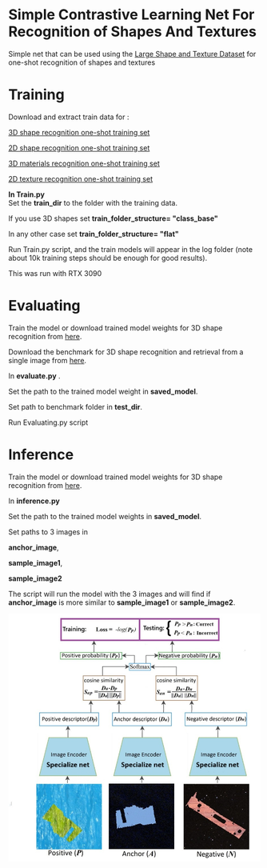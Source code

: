 # Simple Contrastive Learning Net For Recognition of Shapes And Textures

Simple net that can be used using the [Large Shape and Texture Dataset](https://sites.google.com/view/lastdataset/home) for one-shot recognition of shapes and textures

# Training

Download and extract train data for :

[3D shape recognition one-shot training set](https://zenodo.org/records/15453634/files/3D_Shape_Recognition_Synthethic_GENERAL_LARGE_SET_76k.zip?download=1)

[2D shape recognition one-shot training set](https://zenodo.org/records/15453634/files/2D_Shapes_Recognition_Textured_Synthetic_Resize2_GENERAL_LARGE_SET_61k.zip?download=1)

[3D materials recognition one-shot training set](https://zenodo.org/records/15453634/files/3D_Materials_PBR_Synthetic_GENERAL_LARGE_SET_80K.zip?download=1)

[2D texture recognition one-shot training set](https://zenodo.org/records/15453634/files/2D_Textures_Recogition__GENERAL_LARGE_SET_Synthetic_53K.zip?download=1)

**In Train.py**  
Set the **train_dir** to the folder with the training data.

If you use 3D shapes set **train_folder_structure= "class_base"**

In any other case set  **train_folder_structure= "flat"**

Run Train.py script, and the train models will appear in the log folder (note about 10k training steps should be enough for good results).

This was run with RTX 3090

# Evaluating
Train the model or download trained model weights for 3D shape recognition from [here](https://icedrive.net/s/WzjBZCCzRWTgQafZPiRxS1y8DwAN).

Download the benchmark for 3D shape recognition and retrieval from a single image from [here](https://zenodo.org/records/15453634/files/Real_Images_3D_shape_matching_Benchmarks.zip?download=1).   

In **evaluate.py** .

Set the path to the trained model weight in **saved_model**. 

Set path to benchmark folder in **test_dir**.

Run Evaluating.py script

# Inference 
Train the model or download trained model weights for 3D shape recognition from [here](https://icedrive.net/s/WzjBZCCzRWTgQafZPiRxS1y8DwAN).

In **inference.py**

Set the path to the trained model weights in **saved_model**.

Set paths to 3 images in

**anchor_image**,  

**sample_image1**, 

**sample_image2** 

The script will run the model with the 3 images and will find if **anchor_image**  is more similar to **sample_image1** or **sample_image2**.


![](/Net_Structure.jpg)
